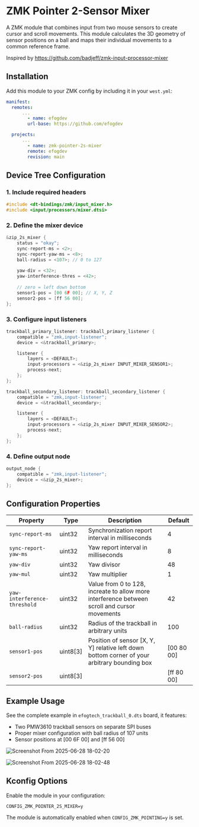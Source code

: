 # ZMK Pointer 2-Sensor Mixer

A ZMK module that combines input from two mouse sensors to create cursor and scroll movements. This module calculates
the 3D geometry of sensor positions on a ball and maps their individual movements to a common reference frame.

Inspired by https://github.com/badjeff/zmk-input-processor-mixer

## Installation

Add this module to your ZMK config by including it in your `west.yml`:

```yaml
manifest:
  remotes:
      ...
        - name: efogdev
        url-base: https://github.com/efogdev

  projects:
      ...
        - name: zmk-pointer-2s-mixer
        remote: efogdev
        revision: main
```

## Device Tree Configuration

### 1. Include required headers

```c
#include <dt-bindings/zmk/input_mixer.h>
#include <input/processors/mixer.dtsi>
```

### 2. Define the mixer device

```c
&zip_2s_mixer {
    status = "okay";
    sync-report-ms = <2>;
    sync-report-yaw-ms = <8>;
    ball-radius = <107>; // 0 to 127
    
    yaw-div = <32>;
    yaw-interference-thres = <42>;   
    
    // zero = left down bottom 
    sensor1-pos = [00 6F 00]; // X, Y, Z 
    sensor2-pos = [ff 56 00];
};
```

### 3. Configure input listeners

```c
trackball_primary_listener: trackball_primary_listener {
    compatible = "zmk,input-listener";
    device = <&trackball_primary>;

    listener {
        layers = <DEFAULT>;
        input-processors = <&zip_2s_mixer INPUT_MIXER_SENSOR1>;
        process-next;
    };
};

trackball_secondary_listener: trackball_secondary_listener {
    compatible = "zmk,input-listener";
    device = <&trackball_secondary>;

    listener {
        layers = <DEFAULT>;
        input-processors = <&zip_2s_mixer INPUT_MIXER_SENSOR2>;
        process-next;
    };
};
```

### 4. Define output node

```c
output_node {
    compatible = "zmk,input-listener";
    device = <&zip_2s_mixer>;
};
```

## Configuration Properties

| Property                     | Type     | Description                                                                                  | Default    |
|------------------------------|----------|----------------------------------------------------------------------------------------------|------------|
| `sync-report-ms`             | uint32   | Synchronization report interval in milliseconds                                              | 4          |
| `sync-report-yaw-ms`         | uint32   | Yaw report interval in milliseconds                                                          | 8          |
| `yaw-div`                    | uint32   | Yaw divisor                                                                                  | 48         |
| `yaw-mul`                    | uint32   | Yaw multiplier                                                                               | 1          |
| `yaw-interference-threshold` | uint32   | Value from 0 to 128, increate to allow more interference between scroll and cursor movements | 42         |
| `ball-radius`                | uint32   | Radius of the trackball in arbitrary units                                                   | 100        |
| `sensor1-pos`                | uint8[3] | Position of sensor [X, Y, Y] relative left down bottom corner of your arbitrary bounding box | [00 80 00] |
| `sensor2-pos`                | uint8[3] |                                                                                              | [ff 80 00] |

## Example Usage

See the complete example in `efogtech_trackball_0.dts` board, it features:

- Two PMW3610 trackball sensors on separate SPI buses
- Proper mixer configuration with ball radius of 107 units
- Sensor positions at [00 6F 00] and [ff 56 00]

![Screenshot From 2025-06-28 18-02-20](https://github.com/user-attachments/assets/5413240c-485c-46e5-8a8b-307fdae793ed)

![Screenshot From 2025-06-28 18-02-48](https://github.com/user-attachments/assets/237f5441-d16a-464c-acfd-f3458e24ed01)

## Kconfig Options

Enable the module in your configuration:

```
CONFIG_ZMK_POINTER_2S_MIXER=y
```

The module is automatically enabled when `CONFIG_ZMK_POINTING=y` is set.
